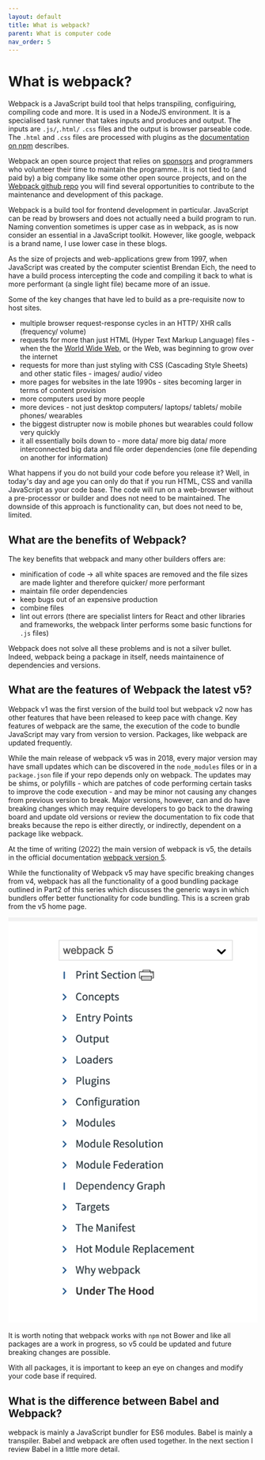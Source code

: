 ```yaml
---
layout: default
title: What is webpack?
parent: What is computer code
nav_order: 5
---
```


# What is webpack?

Webpack is a JavaScript build tool that helps transpiling, configuiring, compiling code and more. It is used in a NodeJS environment. It is a specialised task runner that takes inputs and produces and output. The inputs are `.js/`,`.html/` `.css` files and the output is browser parseable code. The `.html` and `.css` files are processed with plugins as the [documentation on npm](https://www.npmjs.com/package/webpack) describes.

Webpack an open source project that relies on [sponsors](https://webpack.js.org/#sponsors) and programmers who volunteer their time to maintain the programme.. It is not tied to (and paid by) a big company like some other open source projects, and on the [Webpack github repo](https://github.com/webpack/webpack.js.org) you will find several opportunities to contribute to the maintenance and development of this package.

Webpack is a build tool for frontend development in particular. JavaScript can be read by browsers and does not actually need a build program to run. Naming convention sometimes is upper case as in webpack, as is now consider an essential in a JavaScript toolkit. However, like google, webpack is a brand name, I use lower case in these blogs.

As the size of projects and web-applications grew from 1997, when JavaScript was created by the computer scientist Brendan Eich, the need to have a build process intercepting the code and compiling it back to what is more performant (a single light file) became more of an issue.

Some of the key changes that have led to build as a pre-requisite now to host sites.

- multiple browser request-response cycles in an HTTP/ XHR calls (frequency/ volume)
- requests for more than just HTML (Hyper Text Markup Language) files - when the the [World Wide Web](https://en.wikipedia.org/wiki/World_Wide_Web), or the Web, was beginning to grow over the internet
- requests for more than just styling with CSS (Cascading Style Sheets) and other static files - images/ audio/ video
- more pages for websites in the late 1990s - sites becoming larger in terms of content provision
- more computers used by more people
- more devices - not just desktop computers/ laptops/ tablets/ mobile phones/ wearables
- the biggest distrupter now is mobile phones but wearables could follow very quickly
- it all essentially boils down to - more data/ more big data/ more interconnected big data and file order dependencies (one file depending on another for information)

What happens if you do not build your code before you release it? Well, in today's day and age you can only do that if you run HTML, CSS and vanilla JavaScript as your code base. The code will run on a web-browser without a pre-processor or builder and does not need to be maintained. The downside of this approach is functionality can, but does not need to be, limited.

## What are the benefits of Webpack?

The key benefits that webpack and many other builders offers are:

- minification of code -> all white spaces are removed and the file sizes are made lighter and therefore quicker/ more performant
- maintain file order dependencies
- keep bugs out of an expensive production
- combine files
- lint out errors (there are specialist linters for React and other libraries and frameworks, the webpack linter performs some basic functions for `.js` files)

Webpack does not solve all these problems and is not a silver bullet. Indeed, webpack being a package in itself, needs maintainence of dependencies and versions.

## What are the features of Webpack the latest v5?

Webpack v1 was the first version of the build tool but webpack v2 now has other features that have been released to keep pace with change. Key features of webpack are the same, the execution of the code to bundle JavaScript may vary from version to version. Packages, like webpack are updated frequently.

While the main release of webpack v5 was in 2018, every major version may have small updates which can be discovered in the `node_modules` files or in a `package.json` file if your repo depends only on webpack. The updates may be shims, or polyfills - which are patches of code performing certain tasks to improve the code execution - and may be minor not causing any changes from previous version to break. Major versions, however, can and do have breaking changes which may require developers to go back to the drawing board and update old versions or review the documentation to fix code that breaks because the repo is either directly, or indirectly, dependent on a package like webpack.

At the time of writing (2022) the main version of webpack is v5, the details in the official documentation [webpack version 5](https://webpack.js.org/blog/2020-10-10-webpack-5-release/).

While the functionality of Webpack v5 may have specific breaking changes from v4, webpack has all the functionality of a good bundling package outlined in Part2 of this series which discusses the generic ways in which bundlers offer better functionality for code bundling. This is a screen grab from the v5 home page.

![Webpack Version 5](./assets/webpack-v5-screengrab.png)

It is worth noting that webpack works with `npm` not Bower and like all packages are a work in progress, so v5 could be updated and future breaking changes are possible.

With all packages, it is important to keep an eye on changes and modify your code base if required.

## What is the difference between Babel and Webpack?

webpack is mainly a JavaScript bundler for ES6 modules. Babel is mainly a transpiler. Babel and webpack are often used together. In the next section I review Babel in a little more detail.
